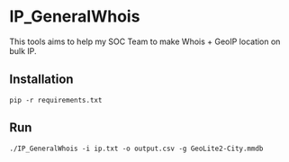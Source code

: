 # IP_GeneralWhois
This tools aims to help my SOC Team to make Whois + GeoIP location on bulk IP.

## Installation
`pip -r requirements.txt`

## Run
`./IP_GeneralWhois -i ip.txt -o output.csv -g GeoLite2-City.mmdb`

